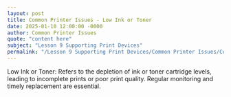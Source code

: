 ```yaml
---
layout: post
title: Common Printer Issues - Low Ink or Toner
date: 2025-01-10 12:00:00 -0000
author: Common Printer Issues
quote: "content here"
subject: "Lesson 9 Supporting Print Devices"
permalink: "/Lesson 9 Supporting Print Devices/Common Printer Issues/Common Printer Issues - Low Ink or Toner"
---
```


Low Ink or Toner: Refers to the depletion of ink or toner cartridge levels, leading to incomplete prints or poor print quality. Regular monitoring and timely replacement are essential.
